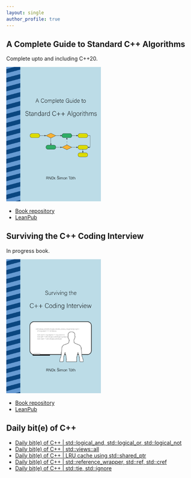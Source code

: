```yaml
---
layout: single
author_profile: true
---
```


## A Complete Guide to Standard C++ Algorithms

Complete upto and including C++20.

[<img src="assets/images/book_algorithms_cover.png" width="50%">](https://leanpub.com/cpp-algorithms-guide)

- [Book repository](https://github.com/HappyCerberus/book-cpp-algorithms)
- [LeanPub](https://leanpub.com/cpp-algorithms-guide)

## Surviving the C++ Coding Interview

In progress book.

[<img src="assets/images/book_coding_interview_cover.png" width="50%">](https://leanpub.com/cpp-coding-interview)

- [Book repository](https://leanpub.com/cpp-coding-interview)
- [LeanPub](https://leanpub.com/cpp-coding-interview)

## Daily bit(e) of C++

<ul>
<!-- SUBSTACK:START --><li><a href="https://medium.com/@simontoth/daily-bit-e-of-c-std-logical-and-std-logical-or-std-logical-not-b378da7f78c2?source=rss-1e1de1006a93------2">Daily bit&lpar;e&rpar; of C++ | std::logical_and, std::logical_or, std::logical_not</a></li><li><a href="https://medium.com/@simontoth/daily-bit-e-of-c-std-views-all-4c7fb8450bf8?source=rss-1e1de1006a93------2">Daily bit&lpar;e&rpar; of C++ | std::views::all</a></li><li><a href="https://medium.com/@simontoth/daily-bit-e-of-c-lru-cache-using-std-shared-ptr-0ee274434150?source=rss-1e1de1006a93------2">Daily bit&lpar;e&rpar; of C++ | LRU cache using std::shared_ptr</a></li><li><a href="https://medium.com/@simontoth/daily-bit-e-of-c-std-reference-wrapper-std-ref-std-cref-46ebd7aa2009?source=rss-1e1de1006a93------2">Daily bit&lpar;e&rpar; of C++ | std::reference_wrapper, std::ref, std::cref</a></li><li><a href="https://medium.com/@simontoth/daily-bit-e-of-c-std-tie-std-ignore-5886edfc39c8?source=rss-1e1de1006a93------2">Daily bit&lpar;e&rpar; of C++ | std::tie, std::ignore</a></li><!-- SUBSTACK:END -->
</ul>